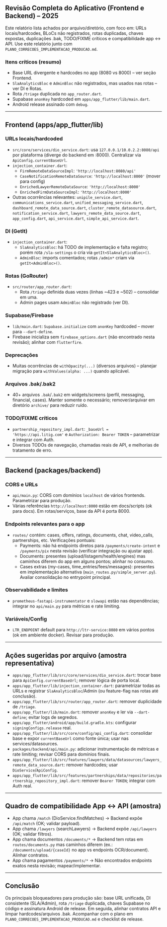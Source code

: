 ## Revisão Completa do Aplicativo (Frontend e Backend) – 2025

Este relatório lista achados por arquivo/diretório, com foco em: URLs locais/hardcodes, BLoCs não registrados, rotas duplicadas, chaves expostas, duplicações .bak, TODO/FIXME críticos e compatibilidade app ↔ API. Use este relatório junto com `PLANO_CORRECOES_IMPLEMENTACAO_PRODUCAO.md`.

### Itens críticos (resumo)
- Base URL divergente e hardcodes no app (8080 vs 8000) – ver seção Frontend.
- `SlaAnalyticsBloc` e `AdminBloc` não registrados, mas usados nas rotas – ver DI e Rotas.
- Rota `/triage` duplicada no `app_router.dart`.
- Supabase `anonKey` hardcoded em `apps/app_flutter/lib/main.dart`.
- Android release assinado com `debug`.

---

## Frontend (apps/app_flutter/lib)

### URLs locais/hardcoded
- `src/core/services/dio_service.dart`: usa `127.0.0.1/10.0.2.2:8080/api` por plataforma (diverge do backend em :8000). Centralizar via `ApiConfig.currentBaseUrl`.
- `injection_container.dart`:
  - `FirmRemoteDataSourceImpl`: `'http://localhost:8080/api'`
  - `CaseNotificationRemoteDataSource`: `'http://localhost:8000'` (mover para config)
  - `EnrichedLawyerRemoteDataSource`: `'http://localhost:8000'`
  - `EnrichedFirmDataSourceImpl`: `'http://localhost:8000'`
- Outras ocorrências relevantes: `unipile_service.dart`, `communications_service.dart`, `unified_messaging_service.dart`, `dashboard_remote_data_source.dart`, `cluster_remote_datasource.dart`, `notification_service.dart`, `lawyers_remote_data_source.dart`, `app_config.dart`, `api_service.dart`, `simple_api_service.dart`.

### DI (GetIt)
- `injection_container.dart`:
  - `SlaAnalyticsBloc`: há TODO de implementação e falta registro; porém rota `/sla-settings` o cria via `getIt<SlaAnalyticsBloc>()`.
  - `AdminBloc`: imports comentados; rotas `/admin*` criam via `getIt<AdminBloc>()`.

### Rotas (GoRouter)
- `src/router/app_router.dart`:
  - Rota `/triage` definida duas vezes (linhas ~423 e ~502) – consolidar em uma.
  - Admin pages usam `AdminBloc` não registrado (ver DI).

### Supabase/Firebase
- `lib/main.dart`: `Supabase.initialize` com `anonKey` hardcoded – mover para `--dart-define`.
- Firebase inicializa sem `firebase_options.dart` (não encontrado nesta revisão); alinhar com `flutterfire`.

### Deprecações
- Muitas ocorrências de `withOpacity(...)` (diversos arquivos) – planejar migração para `withValues(alpha: ...)` quando aplicável.

### Arquivos .bak/.bak2
- 40+ arquivos `.bak`/`.bak2` em widgets/screens (perfil, messaging, financial, cases). Manter somente o necessário; remover/arquivar em diretório `archive/` para reduzir ruído.

### TODO/FIXME críticos
- `partnership_repository_impl.dart`: `_baseUrl = 'https://api.litig.com'` e `Authorization: Bearer TOKEN` – parametrizar e integrar com Auth.
- Diversos TODOs de navegação, chamadas reais de API, e melhorias de tratamento de erro.

---

## Backend (packages/backend)

### CORS e URLs
- `api/main.py`: CORS com domínios `localhost` de vários frontends. Parametrizar para produção.
- Várias referências `http://localhost:8000` estão em docs/scripts (ok para docs). Em rotas/serviços, base da API é porta 8000.

### Endpoints relevantes para o app
- `routes/` contém: cases, offers, ratings, documents, chat, video_calls, partnerships, etc. Verificações pontuais:
  - Payments: não há endpoints diretos para `/payments/create-intent` e `/payments/pix` nesta revisão (verificar integração ou ajustar app).
  - Documents: presentes (upload/listagem/health/engines) mas caminhos diferem do app em alguns pontos; alinhar no consumo.
  - Cases extras (my-cases, time_entries/fees/messages): presentes em implementação alternativa (`main_routes.py/simple_server.py`). Avaliar consolidação no entrypoint principal.

### Observabilidade e limites
- `prometheus-fastapi-instrumentator` e `slowapi` estão nas dependências; integrar no `api/main.py` para métricas e rate limiting.

### Variáveis/Config
- `LTR_ENDPOINT` default para `http://ltr-service:8080` em vários pontos (ok em ambiente docker). Revisar para produção.

---

## Ações sugeridas por arquivo (amostra representativa)

- `apps/app_flutter/lib/src/core/services/dio_service.dart`: trocar base para `ApiConfig.currentBaseUrl`; remover lógica de porta local.
- `apps/app_flutter/lib/injection_container.dart`: parametrizar todas as URLs e registrar `SlaAnalyticsBloc`/Admin (ou feature-flag nas rotas até conclusão).
- `apps/app_flutter/lib/src/router/app_router.dart`: remover duplicidade de `/triage`.
- `apps/app_flutter/lib/main.dart`: remover `anonKey` e ler via `--dart-define`; evitar logs de segredos.
- `apps/app_flutter/android/app/build.gradle.kts`: configurar `signingConfigs.release` real.
- `apps/app_flutter/lib/src/core/config/api_config.dart`: consolidar base e expor `currentBaseUrl` como fonte única; usar nas services/datasources.
- `packages/backend/api/main.py`: adicionar instrumentação de métricas e rate limiting; revisar CORS para domínios finais.
- `apps/app_flutter/lib/src/features/lawyers/data/datasources/lawyers_remote_data_source.dart`: remover hardcodes; usar `DioService`/`ApiConfig`.
- `apps/app_flutter/lib/src/features/partnerships/data/repositories/partnership_repository_impl.dart`: remover `Bearer TOKEN`; integrar com Auth real.

---

## Quadro de compatibilidade App ↔ API (amostra)

- App chama `/match` (DioService.findMatches) → Backend expõe `/api/match` (OK; validar payload).
- App chama `/lawyers` (searchLawyers) → Backend expõe `/api/lawyers` (OK; validar filtros).
- App chama documentos `/documents/*` → Backend tem rotas em `routes/documents.py` mas caminhos diferem (ex.: `/documents/upload/{caseId}` no app vs endpoints OCR/document). Alinhar contratos.
- App chama pagamentos `/payments/*` → Não encontrados endpoints exatos nesta revisão; mapear/implementar.

---

## Conclusão

Os principais bloqueadores para produção são: base URL unificada, DI consistente (SLA/Admin), rota `/triage` duplicada, chaves Supabase no código e assinatura Android de release. Em seguida, alinhar contratos API e limpar hardcodes/arquivos .bak. Acompanhar com o plano em `PLANO_CORRECOES_IMPLEMENTACAO_PRODUCAO.md` e checklist de release.


